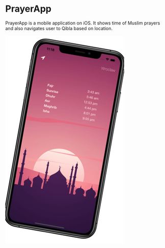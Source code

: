 # PrayerApp

PrayerApp is a mobile application on iOS. It shows time of Muslim prayers and also navigates user to Qibla based on location.


![Alt text](/AppScreen.png?raw=true "Optional Title")

